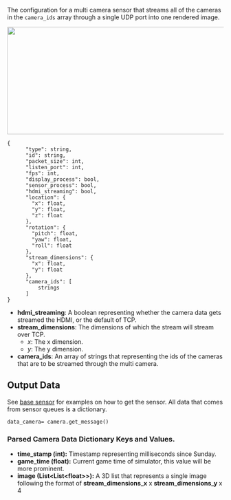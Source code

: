 The configuration for a multi camera sensor that streams all of the cameras in the `camera_ids` array through a single UDP port into one rendered image.

<p align="center">
<img src="https://github.com/monoDriveIO/Client/raw/master/WikiPhotos/multicamerasensor.PNG" width="1000" height="250" />
</p>

```
{
      "type": string,
      "id": string,
      "packet_size": int,
      "listen_port": int,
      "fps": int,
      "display_process": bool,
      "sensor_process": bool,
      "hdmi_streaming": bool,
      "location": {
        "x": float,
        "y": float,
        "z": float
      },
      "rotation": {
        "pitch": float,
        "yaw": float,
        "roll": float
      },
      "stream_dimensions": {
        "x": float,
        "y": float
      },
      "camera_ids": [
          strings
      ]
}
```

- **hdmi_streaming**: A boolean representing whether the camera data gets streamed the HDMI, or the default of TCP.
- **stream_dimensions**: The dimensions of which the stream will stream over TCP.
  - *x*: The x dimension.
  - *y*: The y dimension.
- **camera_ids**: An array of strings that representing the ids of the cameras that are to be streamed through the multi camera.

## Output Data
See [base sensor](Base-Sensor.md) for examples on how to get the sensor. All data that comes from sensor queues is a dictionary.

`data_camera= camera.get_message()`

### Parsed Camera Data Dictionary Keys and Values.

- **time_stamp (int):** Timestamp representing milliseconds since Sunday.
- **game_time (float):** Current game time of simulator, this value will be more prominent.
- **image (List<List<float<float>>>):** A 3D list that represents a single image following the format of **stream_dimensions_x** x **stream_dimensions_y** x 4
